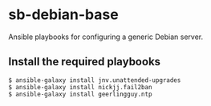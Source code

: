 # sb-debian-base

Ansible playbooks for configuring a generic Debian server.

## Install the required playbooks

```
$ ansible-galaxy install jnv.unattended-upgrades
$ ansible-galaxy install nickjj.fail2ban
$ ansible-galaxy install geerlingguy.ntp
```
